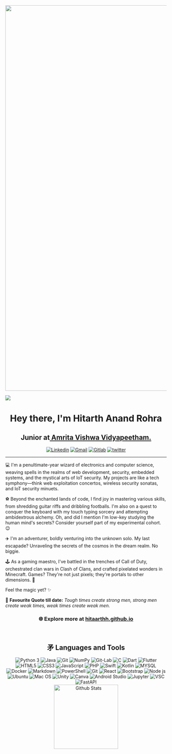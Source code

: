 <div align="center">
<img width="1200" alt="photo" src="https://user-images.githubusercontent.com/91147942/159723340-fb7d2dd5-8ce1-4b07-960a-d951a53bf9be.png">
</div>

<!-- ![Visitor](https://visitor-badge.laobi.icu/badge?page_id=hitaarthh.hitaarthh)  -->
<a href="https://linktr.ee/hitaarthh" target="_main"><img src="https://img.shields.io/badge/-More%20Links%20%F0%9F%94%97-green[700]"></a>

<!-- ![](https://readme-typing-svg.herokuapp.com?size=35&color=5C89F7&background=3FCBFF00&center=true&multiline=true&width=1000&height=90&lines=Hey+there%2C+I'm+Hitarth+Anand+Rohra!!👋🏻;+Welcome+To+My+Profile!!😇+) -->

<h1 align="center">Hey there, I'm Hitarth Anand Rohra</h1>

<h2 align="center">Junior at<a href="https://amrita.edu/"> Amrita Vishwa Vidyapeetham.</a> </h2>

<div align="center">
  <a href="https://www.linkedin.com/in/hitarth-anand-rohra-956795188/" target="_blank"><img alt="Linkedin" src="https://img.shields.io/badge/LinkedIn-0077B5?style=for-the-badge&logo=linkedin&logoColor=white"></a>
  <a href="https://www.instagram.com/hitaarthh/" target="_blank"><img alt="Gmail" src="https://img.shields.io/badge/Instagram-E4405F?style=for-the-badge&logo=instagram&logoColor=white"></a>
  <a href="https://gitlab.com/hitaarthh" target="_blank"><img alt="Gitlab" src="https://img.shields.io/badge/GitLab-330F63?style=for-the-badge&logo=gitlab&logoColor=white"></a>
  <a href="https://twitter.com/hitaarthh" target="_blank"><img alt="twitter" 
                                                                          src="https://img.shields.io/badge/-twitter-1C9BEF?style=for-the-badge&logo=twitter&logoColor=white"></a>

</div>
<hr>


💻 I'm a penultimate-year wizard of electronics and computer science, weaving spells in the realms of web development, security, embedded systems, and the mystical arts of IoT security. My projects are like a tech symphony—think web exploitation concertos, wireless security sonatas, and IoT security minuets.




⚽️ Beyond the enchanted lands of code, I find joy in mastering various skills, from shredding guitar riffs and dribbling footballs. I'm also on a quest to conquer the keyboard with my touch typing sorcery and attempting ambidextrous alchemy. Oh, and did I mention I'm low-key studying the human mind's secrets? Consider yourself part of my experimental cohort. 😉

✈️ I'm an adventurer, boldly venturing into the unknown solo. My last escapade? Unraveling the secrets of the cosmos in the dream realm. No biggie.

🕹 As a gaming maestro, I've battled in the trenches of Call of Duty, orchestrated clan wars in Clash of Clans, and crafted pixelated wonders in Minecraft. Games? They're not just pixels; they're portals to other dimensions. 🚀

Feel the magic yet? ✨

🎸 **Favourite Quote till date:** 
_*Tough times create strong men, strong men create weak times, weak times create weak men.*_


<!-- 🕸 To know more about me redirect to <a href="https://hitaarthh.github.io/#)(Use Laptop for better User Experience" target="_main">hitaarthh.github.io</a> -->
<div align="center">
  <h3>🌐 Explore more at <a href="https://hitaarthh.github.io/">hitaarthh.github.io</a></h3>
</div>
<br>


<div align="center">
<h2>⽭ Languages and Tools</h2>
</div>

<div align="center">
  <img alt="Python 3" src="https://img.shields.io/badge/Python-37709F?style=for-the-badge&logo=python&logoColor=white">
  <img alt="Java" src="https://img.shields.io/badge/Java-ED8B00?style=for-the-badge&logo=java&logoColor=white">
  <img alt="Git" src="https://img.shields.io/badge/Git-f05030?&style=for-the-badge&logo=git&logoColor=white">
  <img alt="NumPy"src="https://img.shields.io/badge/github-%23121011.svg?style=for-the-badge&logo=github&logoColor=white)">
  <img alt="Git-Lab" src="https://img.shields.io/badge/GitLab-330F63?style=for-the-badge&logo=gitlab&logoColor=white">
  <img alt="C" src="https://img.shields.io/badge/C-00599C?style=for-the-badge&logo=c&logoColor=white">
  <img alt="Dart" src="https://img.shields.io/badge/Dart-0175C2?style=for-the-badge&logo=dart&logoColor=white">
  <img alt="Flutter" src="https://img.shields.io/badge/Flutter-02569B?style=for-the-badge&logo=flutter&logoColor=white">
  <img alt="HTML5" src="https://img.shields.io/badge/HTML5-E34F26?style=for-the-badge&logo=html5&logoColor=white">
  <img alt="CSS3" src="https://img.shields.io/badge/CSS3-1572B6?style=for-the-badge&logo=css3&logoColor=white">
  <img alt="JavaScript" src="https://img.shields.io/badge/JavaScript-F7DF1E?style=for-the-badge&logo=javascript&logoColor=black">
  <img alt="PHP" src="https://img.shields.io/badge/PHP-777BB4?style=for-the-badge&logo=php&logoColor=white">
  <img alt="Swift" src="https://img.shields.io/badge/Swift-FA7343?style=for-the-badge&logo=swift&logoColor=white">
  <img alt="Kotlin" src="https://img.shields.io/badge/Kotlin-0095D5?&style=for-the-badge&logo=kotlin&logoColor=white">
  <img alt="MYSQL" src="https://img.shields.io/badge/MySQL-00000F?style=for-the-badge&logo=mysql&logoColor=white">
  <img alt="Docker" src="https://img.shields.io/badge/Docker-2CA5E0?style=for-the-badge&logo=docker&logoColor=white">
  <img alt="Markdown" src="https://img.shields.io/badge/-Markdown-0d1017?style=for-the-badge&logo=Markdown&logoColor=white">
  <img alt="PowerShell" src="https://img.shields.io/badge/powershell-5391FE?style=for-the-badge&logo=powershell&logoColor=white">
  <img alt="Git" src="https://img.shields.io/badge/Git-f05030?&style=for-the-badge&logo=git&logoColor=white">
  <img alt="React" src="https://img.shields.io/badge/React-20232A?style=for-the-badge&logo=react&logoColor=61DAFB">
  <img alt="Bootstrap" src="https://img.shields.io/badge/Bootstrap-563D7C?style=for-the-badge&logo=bootstrap&logoColor=white">
  <img alt="Node js" src="https://img.shields.io/badge/node.js-6DA55F?style=for-the-badge&logo=node.js&logoColor=white">
  <img alt="Ubuntu" src="https://img.shields.io/badge/Ubuntu-E95420?style=for-the-badge&logo=ubuntu&logoColor=white">
  <img alt="Mac OS" src="https://img.shields.io/badge/mac%20os-000000?style=for-the-badge&logo=macos&logoColor=F0F0F0">
  <img alt="Unity" src="https://img.shields.io/badge/unity-%23000000.svg?style=for-the-badge&logo=unity&logoColor=white">
  <img alt="Canva" src="https://img.shields.io/badge/Canva-%2300C4CC?&style=for-the-badge&logo=Canva&logoColor=white">
  <img alt="Android Studio" src="https://img.shields.io/badge/Android%20Studio-3DDC84.svg?style=for-the-badge&logo=android-studio&logoColor=white">
  <img alt="Jupyter" src="https://img.shields.io/badge/Jupyter-F37626.svg?&style=for-the-badge&logo=Jupyter&logoColor=white">
  <img alt="VSC" src="https://img.shields.io/badge/Visual_Studio_Code-0078D4?style=for-the-badge&logo=visual%20studio%20code&logoColor=white">
  <img alt="FastAPI" src="https://img.shields.io/badge/fastapi-109989?style=for-the-badge&logo=FASTAPI&logoColor=white">
</div>


<div align="center">
  <img alt="Github Stats" src="https://github-readme-stats.vercel.app/api?username=hitaarthh&show_icons=true&include_all_commits=true&count_private=true&theme=onedark&bg_color=282c34&hide_border=true&disable_animations=true" height="200">
  <!-- <img alt="Top Languages" src="https://github-readme-stats.vercel.app/api/top-langs/?username=hitaarthh&langs_count=10&layout=compact&theme=onedark&bg_color=282c34&hide_border=true&disable_animations=true" height="200"> -->
</div>
      
<!-- <div align="center">
<img width="1200" alt="photo" src="https://raw.githubusercontent.com/catppuccin/catppuccin/main/assets/footers/gray0_ctp_on_line.svg?sanitize=true">
</div> -->

